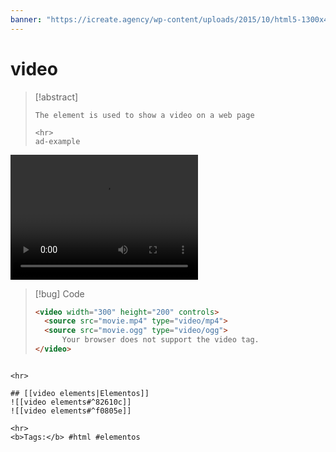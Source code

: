 ```yaml
---
banner: "https://icreate.agency/wp-content/uploads/2015/10/html5-1300x470.gif"
---
```

# video
> [!abstract]
> ````
> The element is used to show a video on a web page
> 
> <hr>
> ad-example
<video width="300" height="200" controls>
	<source src="movie.mp4" type="video/mp4">
	<source src="movie.ogg" type="video/ogg">
		Your browser does not support the video tag.
</video>

> [!bug] Code
> ~~~html
> <video width="300" height="200" controls>
> 	<source src="movie.mp4" type="video/mp4">
> 	<source src="movie.ogg" type="video/ogg">
> 		Your browser does not support the video tag.
> </video>
> ~~~


````

<hr>

## [[video elements|Elementos]]
![[video elements#^82610c]]
![[video elements#^f0805e]]

<hr>
<b>Tags:</b> #html #elementos 